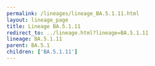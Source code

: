 ```yaml
---
permalink: /lineages/lineage_BA.5.1.11.html
layout: lineage_page
title: Lineage BA.5.1.11
redirect_to: ../lineage.html?lineage=BA.5.1.11
lineage: BA.5.1.11
parent: BA.5.1
children: ['BA.5.1.11']
---
```

